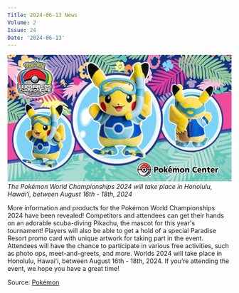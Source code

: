 ```yaml
---
Title: 2024-06-13 News
Volume: 2
Issue: 24
Date: '2024-06-13'
---
```



[![The Pokémon World Championships 2024 will take place in Honolulu, Hawaiʻi, between August 16th - 18th, 2024](/web/images/the-pokemon-world-championships-2024-will-take-place-in-honolulu-hawaii-between-august-16th-18th-202.png)](/web/images/the-pokemon-world-championships-2024-will-take-place-in-honolulu-hawaii-between-august-16th-18th-202.png)*The Pokémon World Championships 2024 will take place in Honolulu, Hawaiʻi, between August 16th - 18th, 2024*



More information and products for the Pokémon World Championships 2024 have been revealed! Competitors and attendees can get their hands on an adorable scuba-diving Pikachu, the mascot for this year's tournament! Players will also be able to get a hold of a special Paradise Resort promo card with unique artwork for taking part in the event. Attendees will have the chance to participate in various free activities, such as photo ops, meet-and-greets, and more. Worlds 2024 will take place in Honolulu, Hawaiʻi, between August 16th - 18th, 2024. If you’re attending the event, we hope you have a great time!

Source: [Pokémon](https://worlds.pokemon.com)